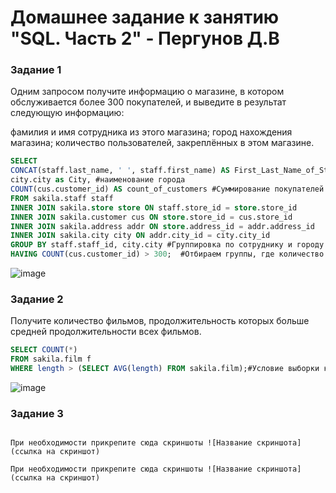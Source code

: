 # Домашнее задание к занятию "SQL. Часть 2" - Пергунов Д.В

### Задание 1
Одним запросом получите информацию о магазине, в котором обслуживается более 300 покупателей, и выведите в результат следующую информацию:

фамилия и имя сотрудника из этого магазина;
город нахождения магазина;
количество пользователей, закреплённых в этом магазине.

```sql
SELECT 
CONCAT(staff.last_name, ' ', staff.first_name) AS First_Last_Name_of_Staff, #ФИО персонала
city.city as City, #наименование города
COUNT(cus.customer_id) AS count_of_customers #Суммирование покупателей
FROM sakila.staff staff
INNER JOIN sakila.store store ON staff.store_id = store.store_id 
INNER JOIN sakila.customer cus ON store.store_id = cus.store_id
INNER JOIN sakila.address addr ON store.address_id = addr.address_id
INNER JOIN sakila.city city ON addr.city_id = city.city_id
GROUP BY staff.staff_id, city.city #Группировка по сотруднику и городу
HAVING COUNT(cus.customer_id) > 300;  #Отбираем группы, где количество покупателей больше 300
```

![image](https://github.com/dimindrol/SQL.P2-pergunov/assets/103885836/f0a57985-67d4-40c5-af36-b7035d864d4e)


### Задание 2
Получите количество фильмов, продолжительность которых больше средней продолжительности всех фильмов.

```sql
SELECT COUNT(*)
FROM sakila.film f
WHERE length > (SELECT AVG(length) FROM sakila.film);#Условие выборки когда длина фильма больше средней длины фильма
```
![image](https://github.com/dimindrol/SQL.P2-pergunov/assets/103885836/e083868a-82be-4316-bbf5-50607725e559)


### Задание 3


```sql

```

`При необходимости прикрепитe сюда скриншоты
![Название скриншота](ссылка на скриншот)`


`При необходимости прикрепитe сюда скриншоты
![Название скриншота](ссылка на скриншот)`
